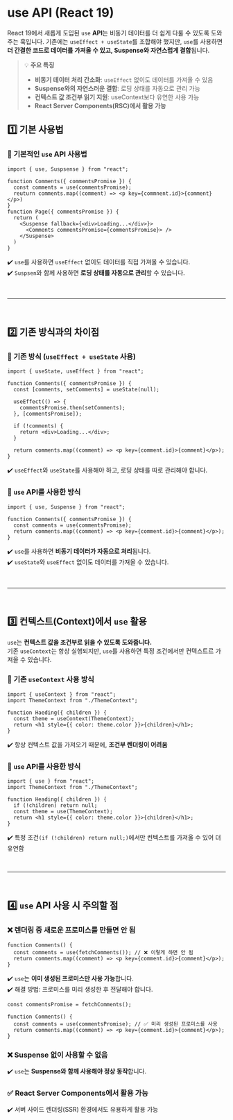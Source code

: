 # use API (React 19)
React 19에서 새롭게 도입된 `use` **API**는 비동기 데이터를 더 쉽게 다룰 수 있도록 도와주는 훅입니다. 기존에는 `useEffect + useState`를 조합해야 했지만, `use`를 사용하면 **더 간결한 코드로 데이터를 가져올 수 있고, Suspense와 자연스럽게 결합**됩니다.

> 💡 **주요 특징**
>- **비동기 데이터 처리 간소화**: `useEffect` 없이도 데이터를 가져올 수 있음
>- **Suspense와의 자연스러운 결합**: 로딩 상태를 자동으로 관리 가능
>- **컨텍스트 값 조건부 읽기 지원**: useContext보다 유연한 사용 가능
>- **React Server Components(RSC)에서 활용 가능**

## 1️⃣ 기본 사용법
### 🔹 기본적인 `use` API 사용법
```tsx
import { use, Suspsense } from "react";

function Comments({ commentsPromise }) {
  const comments = use(commentsPromise);
  reuturn comments.map((comment) => <p key={commnent.id}>{comment}</p>)
}
function Page({ commentsPromise }) {
  return (
    <Suspense fallback={<div>Loading...</div>}>
      <Comments commentsPromise={commentsPromise}> />
    </Suspense>
  )
}
```
✔️ `use`를 사용하면 `useEffect` 없이도 데이터를 직접 가져올 수 있습니다.  
✔️ `Suspsen`와 함께 사용하면 **로딩 상태를 자동으로 관리**할 수 있습니다.

<br>

- - -

<br>

## 2️⃣ 기존 방식과의 차이점
### 🔹 기존 방식 (`useEffect + useState` 사용)
```tsx
import { useState, useEffect } from "react";

function Comments({ commentsPromise }) {
  const [comments, setComments] = useState(null);

  useEffect(() => {
    commentsPromise.then(setComments);
  }, [commentsPromise]);

  if (!comments) {
    return <div>Loading...</div>;
  }

  return comments.map((comment) => <p key={comment.id}>{comment}</p>);
}
```
✔️ `useEffect`와 `useState`를 사용해야 하고, 로딩 상태를 따로 관리해야 합니다.   

### 🔹 `use` API를 사용한 방식
```tsx
import { use, Suspense } from "react";

function Comments({ commentsPromise }) {
  const comments = use(commentsPromise);
  return comments.map((comment) => <p key={comment.id}>{comment}</p>);
}
```
✔️ `use`를 사용하면 **비동기 데이터가 자동으로 처리**됩니다.  
✔️ `useState`와 `useEffect` 없이도 데이터를 가져올 수 있습니다.

<br>

- - -

<br>

## 3️⃣ 컨텍스트(Context)에서 `use` 활용
`use`는 **컨텍스트 값을 조건부로 읽을 수 있도록 도와줍니다.**  
기존 `useContext`는 항상 실행되지만, `use`를 사용하면 특정 조건에서만 컨텍스트르 가져올 수 있습니다.

### 🔹 기존 `useContext` 사용 방식
```tsx
import { useContext } from "react";
import ThemeContext from "./ThemeContext";

function Haeding({ children }) {
  const theme = useContext(ThemeContext);
  return <h1 style={{ color: theme.color }}>{children}</h1>;
}
```
✔️ 항상 컨텍스트 값을 가져오기 때문에, **조건부 렌더링이 어려움**


### 🔹 `use` API를 사용한 방식
```tsx
import { use } from "react";
import ThemeContext from "./ThemeContext";

function Heading({ children }) {
  if (!children) return null;
  const theme = use(ThemeContext);
  return <h1 style={{ color: theme.color }}>{children}</h1>;
}
```
✔️ 특정 조건`(if (!children) return null;)`에서만 컨텍스트를 가져올 수 있어 더 유연함

<br>

- - -

<br>

## 4️⃣ `use` API 사용 시 주의할 점
### ❌ 렌더링 중 새로운 프로미스를 만들면 안 됨
```tsx
function Comments() {
  const comments = use(fetchComments()); // ❌ 이렇게 하면 안 됨
  return comments.map((comment) => <p key={comment.id}>{comment}</p>);
}
```
✔️ `use`는 **이미 생성된 프로미스만 사용 가능**합니다.  
✔️ 해결 방법: 프로미스를 미리 생성한 후 전달해야 합니다.
```tsx
const commentsPromise = fetchComments();

function Comments() {
  const comments = use(commentsPromise); // ✅ 미리 생성된 프로미스를 사용
  return comments.map((comment) => <p key={comment.id}>{comment}</p>);
}
```
### ❌ Suspense 없이 사용할 수 없음
✔️ `use`는 **Suspense와 함께 사용해야 정상 동작**합니다.

### ✅ React Server Components에서 활용 가능
✔️ 서버 사이드 렌더링(SSR) 환경에서도 유용하게 활용 가능
